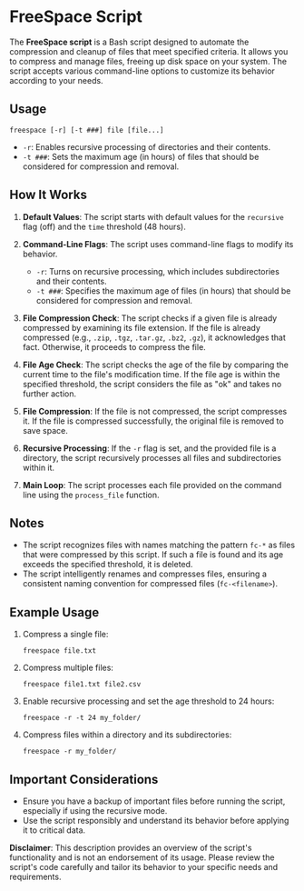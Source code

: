 # FreeSpace Script

The **FreeSpace script** is a Bash script designed to automate the compression and cleanup of files that meet specified criteria. It allows you to compress and manage files, freeing up disk space on your system. The script accepts various command-line options to customize its behavior according to your needs.

## Usage

```
freespace [-r] [-t ###] file [file...]
```

- `-r`: Enables recursive processing of directories and their contents.
- `-t ###`: Sets the maximum age (in hours) of files that should be considered for compression and removal.

## How It Works

1. **Default Values**: The script starts with default values for the `recursive` flag (off) and the `time` threshold (48 hours).

2. **Command-Line Flags**: The script uses command-line flags to modify its behavior.
   - `-r`: Turns on recursive processing, which includes subdirectories and their contents.
   - `-t ###`: Specifies the maximum age of files (in hours) that should be considered for compression and removal.

3. **File Compression Check**: The script checks if a given file is already compressed by examining its file extension. If the file is already compressed (e.g., `.zip`, `.tgz`, `.tar.gz`, `.bz2`, `.gz`), it acknowledges that fact. Otherwise, it proceeds to compress the file.

4. **File Age Check**: The script checks the age of the file by comparing the current time to the file's modification time. If the file age is within the specified threshold, the script considers the file as "ok" and takes no further action.

5. **File Compression**: If the file is not compressed, the script compresses it. If the file is compressed successfully, the original file is removed to save space.

6. **Recursive Processing**: If the `-r` flag is set, and the provided file is a directory, the script recursively processes all files and subdirectories within it.

7. **Main Loop**: The script processes each file provided on the command line using the `process_file` function.

## Notes

- The script recognizes files with names matching the pattern `fc-*` as files that were compressed by this script. If such a file is found and its age exceeds the specified threshold, it is deleted.
- The script intelligently renames and compresses files, ensuring a consistent naming convention for compressed files (`fc-<filename>`).

## Example Usage

1. Compress a single file:
   ```
   freespace file.txt
   ```

2. Compress multiple files:
   ```
   freespace file1.txt file2.csv
   ```

3. Enable recursive processing and set the age threshold to 24 hours:
   ```
   freespace -r -t 24 my_folder/
   ```

4. Compress files within a directory and its subdirectories:
   ```
   freespace -r my_folder/
   ```

## Important Considerations

- Ensure you have a backup of important files before running the script, especially if using the recursive mode.
- Use the script responsibly and understand its behavior before applying it to critical data.

**Disclaimer**: This description provides an overview of the script's functionality and is not an endorsement of its usage. Please review the script's code carefully and tailor its behavior to your specific needs and requirements.
